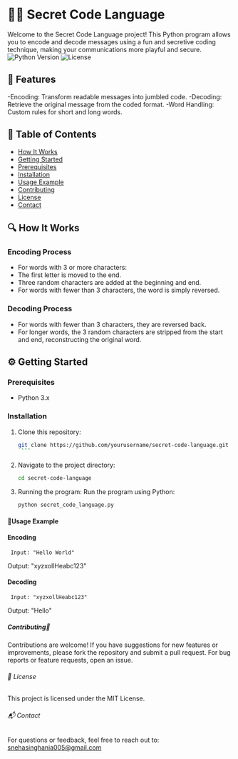 # 🕵️‍♂️ Secret Code Language
Welcome to the Secret Code Language project! This Python program allows you to encode and decode messages using a fun and secretive coding technique, making your communications more playful and secure.
![Python Version](https://img.shields.io/badge/python-3.x-blue.svg)
![License](https://img.shields.io/badge/license-MIT-green.svg)

## 🚀 Features
-Encoding: Transform readable messages into jumbled code.
-Decoding: Retrieve the original message from the coded format.
-Word Handling: Custom rules for short and long words.

## 📖 Table of Contents

- [How It Works](#how-it-works)
- [Getting Started](#getting-started)
- [Prerequisites](#prerequisites)
- [Installation](#installation)
- [Usage Example](#usage-example)
- [Contributing](#contributing)
- [License](#license)
- [Contact](#contact)

## 🔍 How It Works
### Encoding Process
- For words with 3 or more characters:
- The first letter is moved to the end.
- Three random characters are added at the beginning and end.
- For words with fewer than 3 characters, the word is simply reversed.

### Decoding Process
- For words with fewer than 3 characters, they are reversed back.
- For longer words, the 3 random characters are stripped from the start and end, reconstructing the original word.

## ⚙️ Getting Started

### Prerequisites
- Python 3.x

### Installation
1. Clone this repository:
      ```bash
   git clone https://github.com/yourusername/secret-code-language.git
       ```

3. Navigate to the project directory:
    ```bash
   cd secret-code-language
    ```

5. Running the program:
   Run the program using Python:
    ```bash
   python secret_code_language.py
    ```

####  💬Usage Example
#### Encoding 
     Input: "Hello World"
Output: "xyzxollHeabc123"

#### Decoding 
     Input: "xyzxollHeabc123"
Output: "Hello"

##### Contributing🤝
Contributions are welcome! If you have suggestions for new features or improvements, please fork the repository and submit a pull request. For bug reports or feature requests, open an issue.

###### 📄 License
This project is licensed under the MIT License.

###### 📬 Contact
For questions or feedback, feel free to reach out to:
snehasinghania005@gmail.com








    



